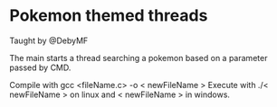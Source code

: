 # Pokemon themed threads
Taught by @DebyMF

The main starts a thread searching a pokemon based on a parameter passed by CMD.  

Compile with gcc <fileName.c> -o < newFileName > 
Execute with ./< newFileName >  on linux and < newFileName >  in windows.
